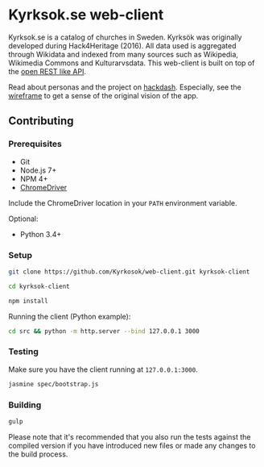 # Kyrksok.se web-client

Kyrksok.se is a catalog of churches in Sweden. Kyrksök was originally developed during Hack4Heritage (2016). All data used is aggregated through Wikidata and indexed from many sources such as Wikipedia, Wikimedia Commons and Kulturarvsdata. This web-client is built on top of the [open REST like API](https://github.com/Kyrkosok/api).

Read about personas and the project on [hackdash](https://hackdash.org/projects/57f9fe6bd9284f016c047589).
Especially, see the [wireframe](http://bit.ly/trådmodell) to get a sense of the original vision of the app.

## Contributing

### Prerequisites

 - Git
 - Node.js 7+
 - NPM 4+
 - [ChromeDriver](https://sites.google.com/a/chromium.org/chromedriver/)

Include the ChromeDriver location in your `PATH` environment variable.

Optional:

 - Python 3.4+


### Setup

```bash
git clone https://github.com/Kyrkosok/web-client.git kyrksok-client

cd kyrksok-client

npm install
```

Running the client (Python example):

```bash
cd src && python -m http.server --bind 127.0.0.1 3000
```

### Testing

Make sure you have the client running at `127.0.0.1:3000`.

```bash
jasmine spec/bootstrap.js
```

### Building

```bash
gulp
```

Please note that it's recommended that you also run the tests against the compiled version if you have introduced new files or made any changes to the build process.
